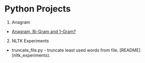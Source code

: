# Python Projects
1. Anagram
  * [Anagram, Bi-Gram and 1-Gram?](anagram/)
2. NLTK Experiments
  * truncate_file.py - truncate least used words from file. [README] (nltk_experiments).

